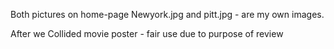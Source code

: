 Both pictures on home-page Newyork.jpg and pitt.jpg - are my own images. 

After we Collided movie poster - fair use due to purpose of review
